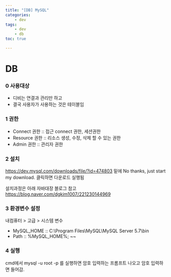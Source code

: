 ```yaml
---
title: "[DB] MySQL"
categories:
    - dev
tags:
    - dev
    - db
toc: true

---
```


# DB

### 0 사용대상
* 디비는 연결과 관리만 하고
* 결국 사용자가 사용하는 것은 테이블임

### 1 권한
* Connect 권한 :: 접근 connect 권한, 세션권한
* Resource 권한 :: 리소스 생성, 수정, 삭제 할 수 있는 권한
* Admin 권한 :: 관리자 권한

### 2 설치 
https://dev.mysql.com/downloads/file/?id=474803
밑에 No thanks, just start my download. 클릭하면 다운로드 실행됨

설치과정은 아래 자바대장 블로그 참고
https://blog.naver.com/dgkim1007/221230144969

### 3 환경변수 설정
내컴퓨터 > 고급 > 시스템 변수 
* MySQL_HOME :: C:\Program Files\MySQL\MySQL Server 5.7\bin
* Path :: %MySQL_HOME%; ~~

### 4 실행
cmd에서 mysql -u root -p 를 실행하면
암호 입력하는 프롬프트 나오고 암호 입력하면 들어감.

<!--stackedit_data:
eyJoaXN0b3J5IjpbLTE2Njc4OTMwMzgsMjAwNjQxMjkzLDgzOT
I0OTU5LDExNzYxNzQ4ODRdfQ==
-->